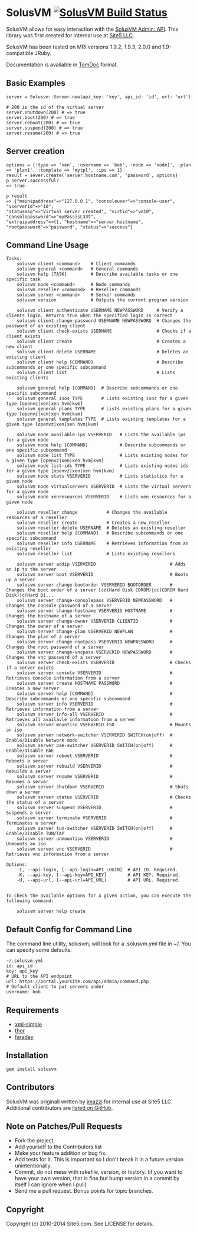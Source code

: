 SolusVM [![SolusVM Build Status][Build Icon]][Build Status]
===========================================================

SolusVM allows for easy interaction with the [SolusVM Admin::API][].
This library was first created for internal use at [Site5 LLC][].

SolusVM has been tested on MRI versions 1.9.2, 1.9.3, 2.0.0 and 1.9-compatible JRuby.

Documentation is available in [TomDoc][] format.

[Site5 LLC]: http://www.site5.com
[SolusVM Admin::API]: http://wiki.solusvm.com/index.php/API:Admin
[Build Status]: http://travis-ci.org/site5/solusvm
[Build Icon]: https://secure.travis-ci.org/site5/solusvm.png?branch=master
[TomDoc]: http://site5.github.io/solusvm/

Basic Examples
--------------

    server = Solusvm::Server.new(api_key: 'key', api_id: 'id', url: 'url')

    # 200 is the id of the virtual server
    server.shutdown(200) # => true
    server.boot(200) # => true
    server.reboot(200) # => true
    server.suspend(200) # => true
    server.resume(200) # => true

Server creation
---------------

    options = {:type => 'xen', :username => 'bob', :node => 'node1', :plan => 'plan1', :template => 'mytpl', :ips => 1}
    result = sever.create('server.hostname.com', 'password', options}
    p server.successful?
    => true

    p result
    => {"mainipaddress"=>"127.0.0.1", "consoleuser"=>"console-user", "vserverid"=>"10", 
    "statusmsg"=>"Virtual server created", "virtid"=>"vm10", "consolepassword"=>"myPassisL33t", 
    "extraipaddress"=>{}, "hostname"=>"server.hostname", "rootpassword"=>"password", "status"=>"success"}

Command Line Usage
------------------

    Tasks:
        solusvm client <command>    # Client commands
        solusvm general <command>   # General commands
        solusvm help [TASK]         # Describe available tasks or one specific task
        solusvm node <command>      # Node commands
        solusvm reseller <command>  # Reseller commands
        solusvm server <command>    # Server commands
        solusvm version             # Outputs the current program version

        solusvm client authenticate USERNAME NEWPASSWORD     # Verify a clients login. Returns true when the specified login is correct
        solusvm client change-password USERNAME NEWPASSWORD  # Changes the password of an existing client
        solusvm client check-exists USERNAME                 # Checks if a client exists
        solusvm client create                                # Creates a new client
        solusvm client delete USERNAME                       # Deletes an existing client
        solusvm client help [COMMAND]                        # Describe subcommands or one specific subcommand
        solusvm client list                                  # Lists existing clients

        solusvm general help [COMMAND]  # Describe subcommands or one specific subcommand
        solusvm general isos TYPE       # Lists existing isos for a given type [openvz|xen|xen hvm|kvm]
        solusvm general plans TYPE      # Lists existing plans for a given type [openvz|xen|xen hvm|kvm]
        solusvm general templates TYPE  # Lists existing templates for a given type [openvz|xen|xen hvm|kvm]

        solusvm node available-ips VSERVERID   # Lists the available ips for a given node
        solusvm node help [COMMAND]            # Describe subcommands or one specific subcommand
        solusvm node list TYPE                 # Lists existing nodes for a given type [openvz|xen|xen hvm|kvm]
        solusvm node list-ids TYPE             # Lists existing nodes ids for a given type [openvz|xen|xen hvm|kvm]
        solusvm node stats VSERVERID           # Lists statistics for a given node
        solusvm node virtualservers VSERVERID  # Lists the virtual servers for a given node
        solusvm node xenresources VSERVERID    # Lists xen resources for a given node

        solusvm reseller change           # Changes the available resources of a reseller
        solusvm reseller create           # Creates a new reseller
        solusvm reseller delete USERNAME  # Deletes an existing reseller
        solusvm reseller help [COMMAND]   # Describe subcommands or one specific subcommand
        solusvm reseller info USERNAME    # Retrieves information from an existing reseller
        solusvm reseller list             # Lists existing resellers

        solusvm server addip VSERVERID                            # Adds an ip to the server
        solusvm server boot VSERVERID                             # Boots up a server
        solusvm server change-bootorder VSERVERID BOOTORDER       # Changes the boot order of a server [cd(Hard Disk CDROM)|dc(CDROM Hard Disk)|c(Hard Di...
        solusvm server change-consolepass VSERVERID NEWPASSWORD   # Changes the console password of a server
        solusvm server change-hostname VSERVERID HOSTNAME         # Changes the hostname of a server
        solusvm server change-owner VSERVERID CLIENTID            # Changes the owner of a server
        solusvm server change-plan VSERVERID NEWPLAN              # Changes the plan of a server
        solusvm server change-rootpass VSERVERID NEWPASSWORD      # Changes the root password of a server
        solusvm server change-vncpass VSERVERID NEWPASSWORD       # Changes the vnc password of a server
        solusvm server check-exists VSERVERID                     # Checks if a server exists
        solusvm server console VSERVERID                          # Retrieves console information from a server
        solusvm server create HOSTNAME PASSWORD                   # Creates a new server
        solusvm server help [COMMAND]                             # Describe subcommands or one specific subcommand
        solusvm server info VSERVERID                             # Retrieves information from a server
        solusvm server info-all VSERVERID                         # Retrieves all availavle information from a server
        solusvm server mountiso VSERVERID ISO                     # Mounts an iso
        solusvm server network-switcher VSERVERID SWITCH(on|off)  # Enable/Disable Network mode
        solusvm server pae-switcher VSERVERID SWITCH(on|off)      # Enable/Disable PAE
        solusvm server reboot VSERVERID                           # Reboots a server
        solusvm server rebuild VSERVERID                          # Rebuilds a server
        solusvm server resume VSERVERID                           # Resumes a server
        solusvm server shutdown VSERVERID                         # Shuts down a server
        solusvm server status VSERVERID                           # Checks the status of a server
        solusvm server suspend VSERVERID                          # Suspends a server
        solusvm server terminate VSERVERID                        # Terminates a server
        solusvm server tun-switcher VSERVERID SWITCH(on|off)      # Enable/Disable TUN/TAP
        solusvm server unmountiso VSERVERID                       # Unmounts an iso
        solusvm server vnc VSERVERID                              # Retrieves vnc information from a server

    Options:
        -I, --api-login, [--api-login=API_LOGIN]  # API ID. Required.
        -K, --api-key, [--api-key=API_KEY]        # API KEY. Required.
        -U, --api-url, [--api-url=API_URL]        # API URL. Required.


    To check the available options for a given action, you can execute the following command:

        solusvm server help create

Default Config for Command Line
--------------------------------

The command line utility, solusvm, will look for a .solusvm.yml file in ~/. You can specify some defaults. 

    ~/.solusvm.yml
    id: api_id
    key: api_key
    # URL to the API endpoint
    url: https://portal.yoursite.com/api/admin/command.php
    # Default client to put servers under
    username: bob

Requirements
------------

* [xml-simple](https://github.com/maik/xml-simple)
* [thor](https://github.com/erikhuda/thor)
* [faraday](https://github.com/lostisland/faraday)

Installation
------------

    gem install solusvm

Contributors
------------

SolusVM was originall written by [jmazzi](https://github.com/site5/jmazzi) for
internal use at Site5 LLC. Additional contributors are [listed on
GitHub](https://github.com/site5/solusvm/graphs/contributors).

Note on Patches/Pull Requests
-----------------------------
 
* Fork the project.
* Add yourself to the Contributors list
* Make your feature addition or bug fix.
* Add tests for it. This is important so I don't break it in a
  future version unintentionally.
* Commit, do not mess with rakefile, version, or history.
  (if you want to have your own version, that is fine but bump version in a commit by itself I can ignore when I pull)
* Send me a pull request. Bonus points for topic branches.

Copyright
---------

Copyright (c) 2010-2014 Site5.com. See LICENSE for details.
